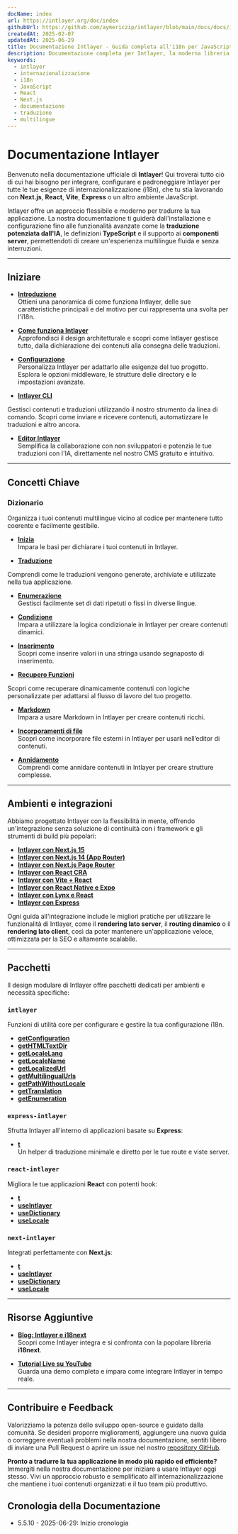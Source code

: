 ```yaml
---
docName: index
url: https://intlayer.org/doc/index
githubUrl: https://github.com/aymericzip/intlayer/blob/main/docs/docs/it/index.md
createdAt: 2025-02-07
updatedAt: 2025-06-29
title: Documentazione Intlayer - Guida completa all'i18n per JavaScript
description: Documentazione completa per Intlayer, la moderna libreria di internazionalizzazione per JavaScript, React, Next.js, Express e altri framework.
keywords:
  - intlayer
  - internazionalizzazione
  - i18n
  - JavaScript
  - React
  - Next.js
  - documentazione
  - traduzione
  - multilingue
---
```


# Documentazione Intlayer

Benvenuto nella documentazione ufficiale di **Intlayer**! Qui troverai tutto ciò di cui hai bisogno per integrare, configurare e padroneggiare Intlayer per tutte le tue esigenze di internazionalizzazione (i18n), che tu stia lavorando con **Next.js**, **React**, **Vite**, **Express** o un altro ambiente JavaScript.

Intlayer offre un approccio flessibile e moderno per tradurre la tua applicazione. La nostra documentazione ti guiderà dall'installazione e configurazione fino alle funzionalità avanzate come la **traduzione potenziata dall'IA**, le definizioni **TypeScript** e il supporto ai **componenti server**, permettendoti di creare un'esperienza multilingue fluida e senza interruzioni.

---

## Iniziare

- **[Introduzione](https://github.com/aymericzip/intlayer/blob/main/docs/docs/it/introduction.md)**  
  Ottieni una panoramica di come funziona Intlayer, delle sue caratteristiche principali e del motivo per cui rappresenta una svolta per l'i18n.

- **[Come funziona Intlayer](https://github.com/aymericzip/intlayer/blob/main/docs/docs/it/how_works_intlayer.md)**  
  Approfondisci il design architetturale e scopri come Intlayer gestisce tutto, dalla dichiarazione dei contenuti alla consegna delle traduzioni.

- **[Configurazione](https://github.com/aymericzip/intlayer/blob/main/docs/docs/it/configuration.md)**  
  Personalizza Intlayer per adattarlo alle esigenze del tuo progetto. Esplora le opzioni middleware, le strutture delle directory e le impostazioni avanzate.

- **[Intlayer CLI](https://github.com/aymericzip/intlayer/blob/main/docs/docs/it/intlayer_cli.md)**

Gestisci contenuti e traduzioni utilizzando il nostro strumento da linea di comando. Scopri come inviare e ricevere contenuti, automatizzare le traduzioni e altro ancora.

- **[Editor Intlayer](https://github.com/aymericzip/intlayer/blob/main/docs/docs/it/intlayer_visual_editor.md)**  
  Semplifica la collaborazione con non sviluppatori e potenzia le tue traduzioni con l'IA, direttamente nel nostro CMS gratuito e intuitivo.

---

## Concetti Chiave

### Dizionario

Organizza i tuoi contenuti multilingue vicino al codice per mantenere tutto coerente e facilmente gestibile.

- **[Inizia](https://github.com/aymericzip/intlayer/blob/main/docs/docs/it/dictionary/get_started.md)**  
  Impara le basi per dichiarare i tuoi contenuti in Intlayer.

- **[Traduzione](https://github.com/aymericzip/intlayer/blob/main/docs/docs/it/dictionary/translation.md)**

Comprendi come le traduzioni vengono generate, archiviate e utilizzate nella tua applicazione.

- **[Enumerazione](https://github.com/aymericzip/intlayer/blob/main/docs/docs/it/dictionary/enumeration.md)**  
  Gestisci facilmente set di dati ripetuti o fissi in diverse lingue.

- **[Condizione](https://github.com/aymericzip/intlayer/blob/main/docs/docs/it/dictionary/conditional.md)**  
  Impara a utilizzare la logica condizionale in Intlayer per creare contenuti dinamici.

- **[Inserimento](https://github.com/aymericzip/intlayer/blob/main/docs/docs/it/dictionary/insertion.md)**  
  Scopri come inserire valori in una stringa usando segnaposto di inserimento.

- **[Recupero Funzioni](https://github.com/aymericzip/intlayer/blob/main/docs/docs/it/dictionary/function_fetching.md)**

Scopri come recuperare dinamicamente contenuti con logiche personalizzate per adattarsi al flusso di lavoro del tuo progetto.

- **[Markdown](https://github.com/aymericzip/intlayer/blob/main/docs/docs/it/dictionary/markdown.md)**  
  Impara a usare Markdown in Intlayer per creare contenuti ricchi.

- **[Incorporamenti di file](https://github.com/aymericzip/intlayer/blob/main/docs/docs/it/dictionary/file_embeddings.md)**  
  Scopri come incorporare file esterni in Intlayer per usarli nell’editor di contenuti.

- **[Annidamento](https://github.com/aymericzip/intlayer/blob/main/docs/docs/it/dictionary/nesting.md)**  
  Comprendi come annidare contenuti in Intlayer per creare strutture complesse.

---

## Ambienti e integrazioni

Abbiamo progettato Intlayer con la flessibilità in mente, offrendo un'integrazione senza soluzione di continuità con i framework e gli strumenti di build più popolari:

- **[Intlayer con Next.js 15](https://github.com/aymericzip/intlayer/blob/main/docs/docs/it/intlayer_with_nextjs_15.md)**
- **[Intlayer con Next.js 14 (App Router)](https://github.com/aymericzip/intlayer/blob/main/docs/docs/it/intlayer_with_nextjs_14.md)**
- **[Intlayer con Next.js Page Router](https://github.com/aymericzip/intlayer/blob/main/docs/docs/it/intlayer_with_nextjs_page_router.md)**
- **[Intlayer con React CRA](https://github.com/aymericzip/intlayer/blob/main/docs/docs/it/intlayer_with_create_react_app.md)**
- **[Intlayer con Vite + React](https://github.com/aymericzip/intlayer/blob/main/docs/docs/it/intlayer_with_vite+react.md)**
- **[Intlayer con React Native e Expo](https://github.com/aymericzip/intlayer/blob/main/docs/docs/it/intlayer_with_react_native+expo.md)**
- **[Intlayer con Lynx e React](https://github.com/aymericzip/intlayer/blob/main/docs/docs/it/intlayer_with_lynx+react.md)**
- **[Intlayer con Express](https://github.com/aymericzip/intlayer/blob/main/docs/docs/it/intlayer_with_express.md)**

Ogni guida all'integrazione include le migliori pratiche per utilizzare le funzionalità di Intlayer, come il **rendering lato server**, il **routing dinamico** o il **rendering lato client**, così da poter mantenere un'applicazione veloce, ottimizzata per la SEO e altamente scalabile.

---

## Pacchetti

Il design modulare di Intlayer offre pacchetti dedicati per ambienti e necessità specifiche:

### `intlayer`

Funzioni di utilità core per configurare e gestire la tua configurazione i18n.

- **[getConfiguration](https://github.com/aymericzip/intlayer/blob/main/docs/docs/it/packages/intlayer/getConfiguration.md)**
- **[getHTMLTextDir](https://github.com/aymericzip/intlayer/blob/main/docs/docs/it/packages/intlayer/getHTMLTextDir.md)**
- **[getLocaleLang](https://github.com/aymericzip/intlayer/blob/main/docs/docs/it/packages/intlayer/getLocaleLang.md)**
- **[getLocaleName](https://github.com/aymericzip/intlayer/blob/main/docs/docs/it/packages/intlayer/getLocaleName.md)**
- **[getLocalizedUrl](https://github.com/aymericzip/intlayer/blob/main/docs/docs/it/packages/intlayer/getLocalizedUrl.md)**
- **[getMultilingualUrls](https://github.com/aymericzip/intlayer/blob/main/docs/docs/it/packages/intlayer/getMultilingualUrls.md)**
- **[getPathWithoutLocale](https://github.com/aymericzip/intlayer/blob/main/docs/docs/it/packages/intlayer/getPathWithoutLocale.md)**
- **[getTranslation](https://github.com/aymericzip/intlayer/blob/main/docs/docs/it/packages/intlayer/getTranslation.md)**
- **[getEnumeration](https://github.com/aymericzip/intlayer/blob/main/docs/docs/it/packages/intlayer/getEnumeration.md)**

### `express-intlayer`

Sfrutta Intlayer all'interno di applicazioni basate su **Express**:

- **[t](https://github.com/aymericzip/intlayer/blob/main/docs/docs/it/packages/express-intlayer/t.md)**  
  Un helper di traduzione minimale e diretto per le tue route e viste server.

### `react-intlayer`

Migliora le tue applicazioni **React** con potenti hook:

- **[t](https://github.com/aymericzip/intlayer/blob/main/docs/docs/it/packages/react-intlayer/t.md)**
- **[useIntlayer](https://github.com/aymericzip/intlayer/blob/main/docs/docs/it/packages/react-intlayer/useIntlayer.md)**
- **[useDictionary](https://github.com/aymericzip/intlayer/blob/main/docs/docs/it/packages/react-intlayer/useDictionary.md)**
- **[useLocale](https://github.com/aymericzip/intlayer/blob/main/docs/docs/it/packages/react-intlayer/useLocale.md)**

### `next-intlayer`

Integrati perfettamente con **Next.js**:

- **[t](https://github.com/aymericzip/intlayer/blob/main/docs/docs/it/packages/next-intlayer/t.md)**
- **[useIntlayer](https://github.com/aymericzip/intlayer/blob/main/docs/docs/it/packages/next-intlayer/useIntlayer.md)**
- **[useDictionary](https://github.com/aymericzip/intlayer/blob/main/docs/docs/it/packages/next-intlayer/useDictionary.md)**
- **[useLocale](https://github.com/aymericzip/intlayer/blob/main/docs/docs/it/packages/next-intlayer/useLocale.md)**

---

## Risorse Aggiuntive

- **[Blog: Intlayer e i18next](https://github.com/aymericzip/intlayer/blob/main/docs/docs/it/intlayer_with_i18next.md)**  
  Scopri come Intlayer integra e si confronta con la popolare libreria **i18next**.

- **[Tutorial Live su YouTube](https://youtu.be/W2G7KxuSD4c?si=GyU_KpVhr61razRw)**  
  Guarda una demo completa e impara come integrare Intlayer in tempo reale.

---

## Contribuire e Feedback

Valorizziamo la potenza dello sviluppo open-source e guidato dalla comunità. Se desideri proporre miglioramenti, aggiungere una nuova guida o correggere eventuali problemi nella nostra documentazione, sentiti libero di inviare una Pull Request o aprire un issue nel nostro [repository GitHub](https://github.com/aymericzip/intlayer/blob/main/docs/docs).

**Pronto a tradurre la tua applicazione in modo più rapido ed efficiente?** Immergiti nella nostra documentazione per iniziare a usare Intlayer oggi stesso. Vivi un approccio robusto e semplificato all'internazionalizzazione che mantiene i tuoi contenuti organizzati e il tuo team più produttivo.

## Cronologia della Documentazione

- 5.5.10 - 2025-06-29: Inizio cronologia
